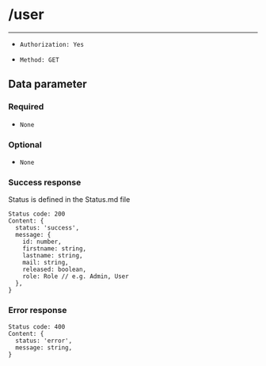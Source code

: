 # /user

---

- `Authorization: Yes`

- `Method: GET`

## Data parameter

### Required

- `None`

### Optional

- `None`

### Success response

Status is defined in the Status.md file

```
Status code: 200
Content: {
  status: 'success',
  message: {
    id: number,
    firstname: string,
    lastname: string,
    mail: string,
    released: boolean,
    role: Role // e.g. Admin, User
  },
}
```

### Error response

```
Status code: 400
Content: {
  status: 'error',
  message: string,
}
```
